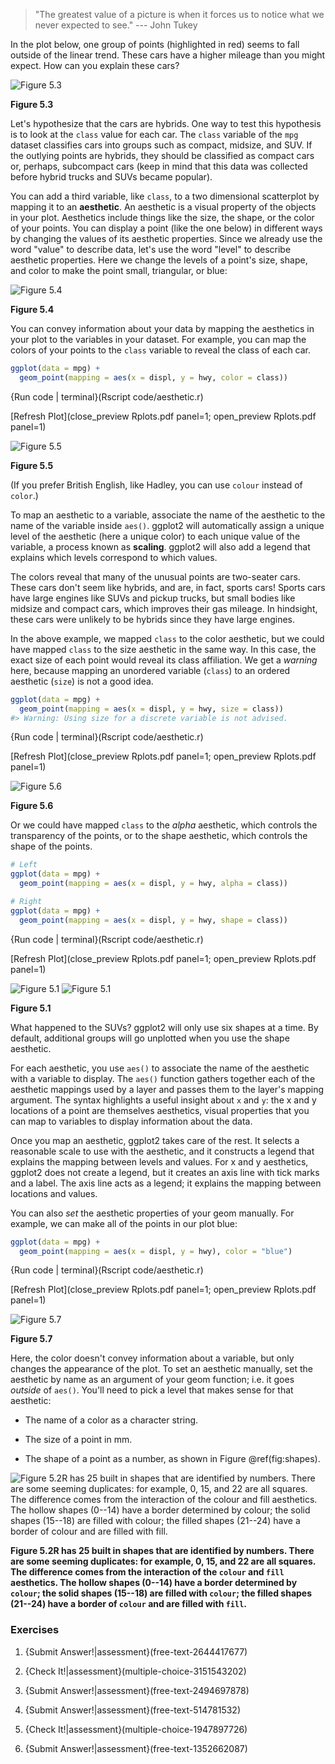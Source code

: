 
> "The greatest value of a picture is when it forces us to notice what we
> never expected to see." --- John Tukey

In the plot below, one group of points (highlighted in red) seems to fall outside of the linear trend. These cars have a higher mileage than you might expect. How can you explain these cars? 


![Figure 5.3](visualize_files/figure-latex/unnamed-chunk-6-1.jpg)

**Figure 5.3**

Let's hypothesize that the cars are hybrids. One way to test this hypothesis is to look at the `class` value for each car. The `class` variable of the `mpg` dataset classifies cars into groups such as compact, midsize, and SUV. If the outlying points are hybrids, they should be classified as compact cars or, perhaps, subcompact cars (keep in mind that this data was collected before hybrid trucks and SUVs became popular).

You can add a third variable, like `class`, to a two dimensional scatterplot by mapping it to an __aesthetic__. An aesthetic is a visual property of the objects in your plot. Aesthetics include things like the size, the shape, or the color of your points. You can display a point (like the one below) in different ways by changing the values of its aesthetic properties. Since we already use the word "value" to describe data, let's use the word "level" to describe aesthetic properties. Here we change the levels of a point's size, shape, and color to make the point small, triangular, or blue:


![Figure 5.4](visualize_files/figure-latex/unnamed-chunk-7-1.jpg)

**Figure 5.4**

You can convey information about your data by mapping the aesthetics in your plot to the variables in your dataset. For example, you can map the colors of your points to the `class` variable to reveal the class of each car.


```r
ggplot(data = mpg) + 
  geom_point(mapping = aes(x = displ, y = hwy, color = class))
```

{Run code | terminal}(Rscript code/aesthetic.r)
 
[Refresh Plot](close_preview Rplots.pdf panel=1; open_preview Rplots.pdf panel=1)



![Figure 5.5](visualize_files/figure-latex/unnamed-chunk-8-1.jpg)

**Figure 5.5**

(If you prefer British English, like Hadley, you can use `colour` instead of `color`.)

To map an aesthetic to a variable, associate the name of the aesthetic to the name of the variable inside `aes()`. ggplot2 will automatically assign a unique level of the aesthetic (here a unique color) to each unique value of the variable, a process known as __scaling__. ggplot2 will also add a legend that explains which levels correspond to which values.

The colors reveal that many of the unusual points are two-seater cars. These cars don't seem like hybrids, and are, in fact, sports cars! Sports cars have large engines like SUVs and pickup trucks, but small bodies like midsize and compact cars, which improves their gas mileage. In hindsight, these cars were unlikely to be hybrids since they have large engines.

In the above example, we mapped `class` to the color aesthetic, but we could have mapped `class` to the size aesthetic in the same way. In this case, the exact size of each point would reveal its class affiliation. We get a _warning_ here, because mapping an unordered variable (`class`) to an ordered aesthetic (`size`) is not a good idea.


```r
ggplot(data = mpg) + 
  geom_point(mapping = aes(x = displ, y = hwy, size = class))
#> Warning: Using size for a discrete variable is not advised.
```

{Run code | terminal}(Rscript code/aesthetic.r)
 
[Refresh Plot](close_preview Rplots.pdf panel=1; open_preview Rplots.pdf panel=1)



![Figure 5.6](visualize_files/figure-latex/unnamed-chunk-9-1.jpg)

**Figure 5.6**

Or we could have mapped `class` to the _alpha_ aesthetic, which controls the transparency of the points, or to the shape aesthetic, which controls the shape of the points.


```r
# Left
ggplot(data = mpg) + 
  geom_point(mapping = aes(x = displ, y = hwy, alpha = class))

# Right
ggplot(data = mpg) + 
  geom_point(mapping = aes(x = displ, y = hwy, shape = class))
```
{Run code | terminal}(Rscript code/aesthetic.r)
 
[Refresh Plot](close_preview Rplots.pdf panel=1; open_preview Rplots.pdf panel=1)


![Figure 5.1](visualize_files/figure-latex/unnamed-chunk-10-1.jpg)
![Figure 5.1](visualize_files/figure-latex/unnamed-chunk-10-2.jpg)

**Figure 5.1**

What happened to the SUVs? ggplot2 will only use six shapes at a time. By default, additional groups will go unplotted when you use the shape aesthetic.

For each aesthetic, you use `aes()` to associate the name of the aesthetic with a variable to display. The `aes()` function gathers together each of the aesthetic mappings used by a layer and passes them to the layer's mapping argument. The syntax highlights a useful insight about `x` and `y`: the x and y locations of a point are themselves aesthetics, visual properties that you can map to variables to display information about the data. 

Once you map an aesthetic, ggplot2 takes care of the rest. It selects a reasonable scale to use with the aesthetic, and it constructs a legend that explains the mapping between levels and values. For x and y aesthetics, ggplot2 does not create a legend, but it creates an axis line with tick marks and a label. The axis line acts as a legend; it explains the mapping between locations and values.

You can also _set_ the aesthetic properties of your geom manually. For example, we can make all of the points in our plot blue:


```r
ggplot(data = mpg) + 
  geom_point(mapping = aes(x = displ, y = hwy), color = "blue")
```

{Run code | terminal}(Rscript code/aesthetic.r)
 
[Refresh Plot](close_preview Rplots.pdf panel=1; open_preview Rplots.pdf panel=1)



![Figure 5.7](visualize_files/figure-latex/unnamed-chunk-11-1.jpg)

**Figure 5.7**

Here, the color doesn't convey information about a variable, but only changes the appearance of the plot. To set an aesthetic manually, set the aesthetic by name as an argument of your geom function; i.e. it goes _outside_ of `aes()`. You'll need to pick a level that makes sense for that aesthetic:

* The name of a color as a character string.

* The size of a point in mm.

* The shape of a point as a number, as shown in Figure \@ref(fig:shapes).

![Figure 5.2R has 25 built in shapes that are identified by numbers. There are some seeming duplicates: for example, 0, 15, and 22 are all squares. The difference comes from the interaction of the `colour` and `fill` aesthetics. The hollow shapes (0--14) have a border determined by `colour`; the solid shapes (15--18) are filled with `colour`; the filled shapes (21--24) have a border of `colour` and are filled with `fill`.](visualize_files/figure-latex/shapes-1.jpg)

**Figure 5.2R has 25 built in shapes that are identified by numbers. There are some seeming duplicates: for example, 0, 15, and 22 are all squares. The difference comes from the interaction of the `colour` and `fill` aesthetics. The hollow shapes (0--14) have a border determined by `colour`; the solid shapes (15--18) are filled with `colour`; the filled shapes (21--24) have a border of `colour` and are filled with `fill`.**

### Exercises

1. {Submit Answer!|assessment}(free-text-2644417677)

1. {Check It!|assessment}(multiple-choice-3151543202)

1. {Submit Answer!|assessment}(free-text-2494697878)

1. {Submit Answer!|assessment}(free-text-514781532)

1. {Check It!|assessment}(multiple-choice-1947897726)

1. {Submit Answer!|assessment}(free-text-1352662087)

